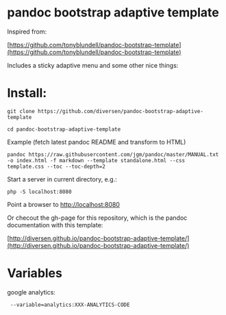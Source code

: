 # pandoc bootstrap adaptive template

Inspired from: 

[https://github.com/tonyblundell/pandoc-bootstrap-template](https://github.com/tonyblundell/pandoc-bootstrap-template)

Includes a sticky adaptive menu and some other nice things:

# Install: 

    git clone https://github.com/diversen/pandoc-bootstrap-adaptive-template

    cd pandoc-bootstrap-adaptive-template

Example (fetch latest pandoc README and transform to HTML)

    pandoc https://raw.githubusercontent.com/jgm/pandoc/master/MANUAL.txt -o index.html -f markdown --template standalone.html --css template.css --toc --toc-depth=2

Start a server in current directory, e.g.: 

    php -S localhost:8080

Point a browser to [http://localhost:8080](http://localhost:8080)

Or checout the gh-page for this repository, which is the pandoc documentation with this template: 

[http://diversen.github.io/pandoc-bootstrap-adaptive-template/](http://diversen.github.io/pandoc-bootstrap-adaptive-template/)

# Variables

google analytics: 

     --variable=analytics:XXX-ANALYTICS-CODE 


